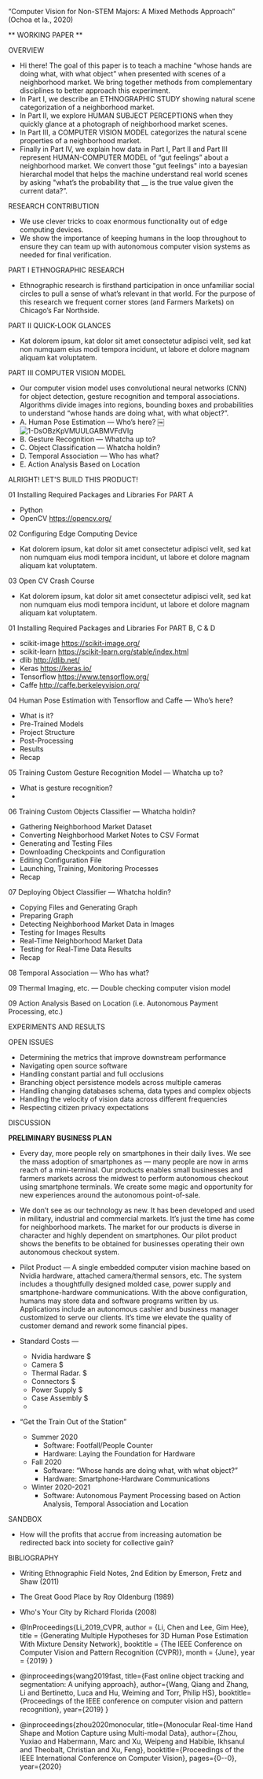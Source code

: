 “Computer Vision for Non-STEM Majors: A Mixed Methods Approach” (Ochoa et la., 2020)

** WORKING PAPER **

OVERVIEW
* Hi there! The goal of this paper is to teach a machine “whose hands are doing what, with what object” when presented with scenes of a neighborhood market. We bring together methods from complementary disciplines to better approach this experiment.
* In Part I, we describe an ETHNOGRAPHIC STUDY showing natural scene categorization of a neighborhood market.
* In Part II, we explore HUMAN SUBJECT PERCEPTIONS when they quickly glance at a photograph of neighborhood market scenes.
* In Part III, a COMPUTER VISION MODEL categorizes the natural scene properties of a neighborhood market.
* Finally in Part IV, we explain how data in Part I, Part II and Part III represent HUMAN-COMPUTER MODEL of “gut feelings” about a neighborhood market. We convert those "gut feelings" into a bayesian hierarchal model that helps the machine understand real world scenes by asking "what’s the probability that __ is the true value given the current data?”.  

RESEARCH CONTRIBUTION
* We use clever tricks to coax enormous functionality out of edge computing devices.
* We show the importance of keeping humans in the loop throughout to ensure they can team up with autonomous computer vision systems as needed for final verification.

PART I ETHNOGRAPHIC RESEARCH
* Ethnographic research is firsthand participation in once unfamiliar social circles to pull a sense of what’s relevant in that world. For the purpose of this research we frequent corner stores (and Farmers Markets) on Chicago’s Far Northside.

PART II QUICK-LOOK GLANCES
* Kat dolorem ipsum, kat dolor sit amet consectetur adipisci velit, sed kat non numquam eius modi tempora incidunt, ut labore et dolore magnam aliquam kat voluptatem.

PART III COMPUTER VISION MODEL
* Our computer vision model uses convolutional neural networks (CNN) for object detection, gesture recognition and temporal associations. Algorithms divide images into regions, bounding boxes and probabilities to understand “whose hands are doing what, with what object?”. 
* A. Human Pose Estimation — Who’s here? 
￼![1-DsOBzKpVMUULGABMVFdVIg](https://user-images.githubusercontent.com/40745550/82762582-6febd280-9dc7-11ea-90ea-0671e1bf3744.jpeg)
* B. Gesture Recognition — Whatcha up to?
* C. Object Classification — Whatcha holdin?
* D. Temporal Association — Who has what?
* E. Action Analysis Based on Location

ALRIGHT! LET'S BUILD THIS PRODUCT!

01 Installing Required Packages and Libraries 
For PART A
* Python
* OpenCV https://opencv.org/

02 Configuring Edge Computing Device
* Kat dolorem ipsum, kat dolor sit amet consectetur adipisci velit, sed kat non numquam eius modi tempora incidunt, ut labore et dolore magnam aliquam kat voluptatem.

03 Open CV Crash Course
* Kat dolorem ipsum, kat dolor sit amet consectetur adipisci velit, sed kat non numquam eius modi tempora incidunt, ut labore et dolore magnam aliquam kat voluptatem.

01 Installing Required Packages and Libraries 
For PART B, C & D
* scikit-image https://scikit-image.org/
* scikit-learn https://scikit-learn.org/stable/index.html
* dlib http://dlib.net/
* Keras https://keras.io/
* Tensorflow https://www.tensorflow.org/
* Caffe http://caffe.berkeleyvision.org/

04 Human Pose Estimation with Tensorflow and Caffe — Who’s here?
* What is it?
* Pre-Trained Models
* Project Structure
* Post-Processing
* Results
* Recap

05 Training Custom Gesture Recognition Model — Whatcha up to?
* What is gesture recognition?
*

06 Training Custom Objects Classifier — Whatcha holdin?
* Gathering Neighborhood Market Dataset
* Converting Neighborhood Market Notes to CSV Format
* Generating and Testing Files
* Downloading Checkpoints and Configuration
* Editing Configuration File
* Launching, Training, Monitoring Processes
* Recap

07 Deploying Object Classifier — Whatcha holdin?
* Copying Files and Generating Graph
* Preparing Graph
* Detecting Neighborhood Market Data in Images
* Testing for Images Results
* Real-Time Neighborhood Market Data
* Testing for Real-Time Data Results
* Recap

08 Temporal Association — Who has what?

09 Thermal Imaging, etc. — Double checking computer vision model 

09 Action Analysis Based on Location (i.e. Autonomous Payment Processing, etc.)

EXPERIMENTS AND RESULTS

OPEN ISSUES
* Determining the metrics that improve downstream performance
* Navigating open source software
* Handling constant partial and full occlusions
* Branching object persistence models across multiple cameras
* Handling changing databases schema, data types and complex objects
* Handling the velocity of vision data across different frequencies
* Respecting citizen privacy expectations

DISCUSSION

**PRELIMINARY BUSINESS PLAN**

* Every day, more people rely on smartphones in their daily lives.  We see the mass adoption of smartphones as — many people are now in arms reach of a mini-terminal. Our products enables small businesses and farmers markets across the midwest to perform autonomous checkout using smartphone terminals.  We create some magic and opportunity for new experiences around the autonomous point-of-sale. 

* We don’t see as our technology as new. It has been developed and used in military, industrial and commercial markets.  It’s just the time has come for neighborhood markets. The market for our products is diverse in character and highly dependent on smartphones. Our pilot product shows the benefits to be obtained for businesses operating their own autonomous checkout system.

* Pilot Product — A single embedded computer vision machine based on Nvidia hardware, attached camera/thermal sensors, etc. The system includes a thoughtfully designed molded case, power supply and smartphone-hardware communications.  With the above configuration, humans may store data and software programs written by us.  Applications include an autonomous cashier and business manager customized to serve our clients.  It’s time we elevate the quality of customer demand and rework some financial pipes. 

* Standard Costs — 
    * Nvidia hardware  $
    * Camera           $
    * Thermal Radar.   $
    * Connectors       $
    * Power Supply     $
    * Case Assembly    $ 
    *
    
* “Get the Train Out of the Station”
    * Summer 2020
        * Software: Footfall/People Counter
        * Hardware: Laying the Foundation for Hardware
    * Fall 2020
        * Software: “Whose hands are doing what, with what object?”
        * Hardware: Smartphone-Hardware Communications 
    * Winter 2020-2021
        * Software: Autonomous Payment Processing based on Action Analysis, Temporal Association and Location 

SANDBOX
* How will the profits that accrue from increasing automation be redirected back into society for collective gain?


BIBLIOGRAPHY

* Writing Ethnographic Field Notes, 2nd Edition by Emerson, Fretz and Shaw (2011) 

* The Great Good Place by Roy Oldenburg (1989) 

* Who's Your City by Richard Florida (2008) 

* @InProceedings{Li_2019_CVPR, author = {Li, Chen and Lee, Gim Hee}, title = {Generating Multiple Hypotheses for 3D Human Pose Estimation With Mixture Density Network}, booktitle = {The IEEE Conference on Computer Vision and Pattern Recognition (CVPR)}, month = {June}, year = {2019} } 

* @inproceedings{wang2019fast, title={Fast online object tracking and segmentation: A unifying approach}, author={Wang, Qiang and Zhang, Li and Bertinetto, Luca and Hu, Weiming and Torr, Philip HS}, booktitle={Proceedings of the IEEE conference on computer vision and pattern recognition}, year={2019} } 

* @inproceedings{zhou2020monocular, title={Monocular Real-time Hand Shape and Motion Capture using Multi-modal Data}, author={Zhou, Yuxiao and Habermann, Marc and Xu, Weipeng and Habibie, Ikhsanul and Theobalt, Christian and Xu, Feng}, booktitle={Proceedings of the IEEE International Conference on Computer Vision}, pages={0--0}, year={2020} 
